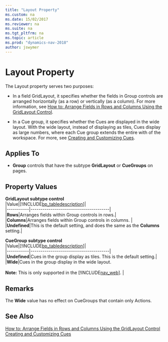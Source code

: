 ```yaml
---
title: "Layout Property"
ms.custom: na
ms.date: 15/02/2017
ms.reviewer: na
ms.suite: na
ms.tgt_pltfrm: na
ms.topic: article
ms.prod: "dynamics-nav-2018"
author: jswymer
---
```

# Layout Property
The Layout property serves two purposes:

-   In a field GridLayout, it specifies whether the fields in Group controls are arranged horizontally (as a row) or vertically (as a column). For more information, see  [How to: Arrange Fields in Rows and Columns Using the GridLayout Control](How-to--Arrange-Fields-in-Rows-and-Columns-Using-the-GridLayout-Control.md).

-   In a Cue group, it specifies whether the Cues are displayed in the wide layout. With the wide layout, instead of displaying as tiles, Cues display as large numbers, where each Cue group extends the entire with of the workspace. For more, see  [Creating and Customizing Cues](Creating-and-Customizing-Cues.md). 
  
## Applies To  
  
-   **Group** controls that have the subtype **GridLayout** or **CueGroups** on pages.  
  
## Property Values  

**GridLayout subtype control**  
|Value|[!INCLUDE[bp_tabledescription](includes/bp_tabledescription_md.md)]|  
|-----------|---------------------------------------|  
|**Rows**|Arranges fields within Group controls in rows.|  
|**Columns**|Arranges fields within Group controls in columns. |  
|**Undefined**|This is the default setting, and does the same as the **Columns** setting.|  

**CueGroup subtype control**  
|Value|[!INCLUDE[bp_tabledescription](includes/bp_tabledescription_md.md)]|  
|-----------|---------------------------------------|  
|**Undefined**|Cues in the group display as tiles. This is the default setting.|
|**Wide**|Cues in the group display in the wide layout.<br /><br />**Note:** This is only supported in the [!INCLUDE[nav_web](includes/nav_web_md.md)]. |  

## Remarks
The **Wide** value has no effect on CueGroups that contain only Actions. 
  
## See Also  
[How to: Arrange Fields in Rows and Columns Using the GridLayout Control](How-to--Arrange-Fields-in-Rows-and-Columns-Using-the-GridLayout-Control.md)   
[Creating and Customizing Cues](Creating-and-Customizing-Cues.md)  